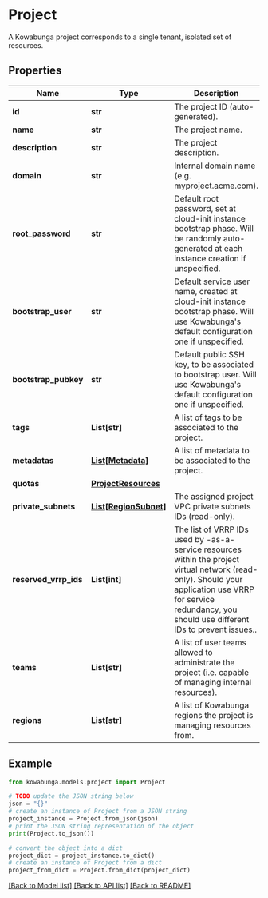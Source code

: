 # Project

A Kowabunga project corresponds to a single tenant, isolated set of resources.

## Properties

Name | Type | Description | Notes
------------ | ------------- | ------------- | -------------
**id** | **str** | The project ID (auto-generated). | [optional] 
**name** | **str** | The project name. | 
**description** | **str** | The project description. | [optional] 
**domain** | **str** | Internal domain name (e.g. myproject.acme.com). | [optional] 
**root_password** | **str** | Default root password, set at cloud-init instance bootstrap phase. Will be randomly auto-generated at each instance creation if unspecified. | [optional] 
**bootstrap_user** | **str** | Default service user name, created at cloud-init instance bootstrap phase. Will use Kowabunga&#39;s default configuration one if unspecified. | [optional] 
**bootstrap_pubkey** | **str** | Default public SSH key, to be associated to bootstrap user. Will use Kowabunga&#39;s default configuration one if unspecified. | [optional] 
**tags** | **List[str]** | A list of tags to be associated to the project. | [optional] 
**metadatas** | [**List[Metadata]**](Metadata.md) | A list of metadata to be associated to the project. | [optional] 
**quotas** | [**ProjectResources**](ProjectResources.md) |  | [optional] 
**private_subnets** | [**List[RegionSubnet]**](RegionSubnet.md) | The assigned project VPC private subnets IDs (read-only). | [optional] 
**reserved_vrrp_ids** | **List[int]** | The list of VRRP IDs used by -as-a-service resources within the project virtual network (read-only). Should your application use VRRP for service redundancy, you should use different IDs to prevent issues.. | [optional] 
**teams** | **List[str]** | A list of user teams allowed to administrate the project (i.e. capable of managing internal resources). | 
**regions** | **List[str]** | A list of Kowabunga regions the project is managing resources from. | 

## Example

```python
from kowabunga.models.project import Project

# TODO update the JSON string below
json = "{}"
# create an instance of Project from a JSON string
project_instance = Project.from_json(json)
# print the JSON string representation of the object
print(Project.to_json())

# convert the object into a dict
project_dict = project_instance.to_dict()
# create an instance of Project from a dict
project_from_dict = Project.from_dict(project_dict)
```
[[Back to Model list]](../README.md#documentation-for-models) [[Back to API list]](../README.md#documentation-for-api-endpoints) [[Back to README]](../README.md)


